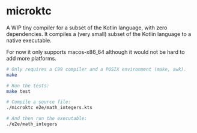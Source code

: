 # microktc

A WIP tiny compiler for a subset of the Kotlin language, with zero dependencies. It compiles a (very small) subset of the Kotlin language to a native executable. 

For now it only supports macos-x86_64 although it would not be hard to add more platforms.

```sh
# Only requires a C99 compiler and a POSIX environment (make, awk).
make

# Run the tests:
make test

# Compile a source file:
./microktc e2e/math_integers.kts

# And then run the executable:
./e2e/math_integers
```
